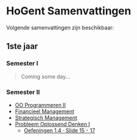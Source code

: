# HoGent Samenvattingen

Volgende samenvattingen zijn beschikbaar:

## 1ste jaar

### Semester I

> Coming some day...

### Semester II

* [OO Programmeren II](1ste-jaar/semester-II/OO-Progammeren-II.md)
* [Financieel Management](1ste-jaar/semester-II/Financieel-Management.md)
* [Strategisch Management](1ste-jaar/semester-II/Strategisch-Management.md)
* [Probleem Oplossend Denken I](1ste-jaar/semester-II/Probleem-Oplossend-Denken-I.md)
    * [Oefeningen 1.4 &middot; Slide 15 - 17](1ste-jaar/semester-II/Oefeningen-Probleem-Oplossend-Denken-I/1.4.oefeningen.md)
